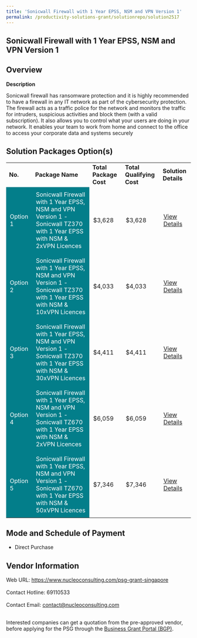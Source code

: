```yaml
---
title: 'Sonicwall Firewall with 1 Year EPSS, NSM and VPN Version 1'
permalink: /productivity-solutions-grant/solutionrepo/solution2517
---
```


## Sonicwall Firewall with 1 Year EPSS, NSM and VPN Version 1

## Overview

**Description**

Sonicwall firewall has ransomware protection and it is highly recommended to have a firewall in any IT network as part of the cybersecurity protection. The firewall acts as a traffic police for the network and monitors the traffic for intruders, suspicious activities and block them (with a valid subscription). It also allows you to control what your users are doing in your network. It enables your team to work from home and connect to the office to access your corporate data and systems securely

## Solution Packages Option(s)

<table>
<tr>
<td><b>No.</b></td>
<td><b>Package Name</b></td>
<td><b>Total Package Cost</b></td>
<td><b>Total Qualifying Cost</b></td>
<td><b>Solution Details</b></td>
</tr>
<tr>
<td style='padding: 10px; background-color: #037E8A; color: #FFFFFF;'>Option 1</td>
<td style='padding: 10px; background-color: #037E8A; color: #FFFFFF;'>Sonicwall Firewall with 1 Year EPSS, NSM and VPN Version 1 - Sonicwall TZ370 with 1 Year EPSS with NSM & 2xVPN Licences</td>
<td style='padding: 10px;'>$3,628</td>
<td style='padding: 10px;'>$3,628</td>
<td style='padding: 10px;'><a href='https://www.gobusiness.gov.sg/images/psg/Nucleo_Consulting_SonicFirewall__20210186_Desensitised_Annex_3_Part_1.pdf' target='_blank'>View Details</a></td>
</tr>
<tr>
<td style='padding: 10px; background-color: #037E8A; color: #FFFFFF;'>Option 2</td>
<td style='padding: 10px; background-color: #037E8A; color: #FFFFFF;'>Sonicwall Firewall with 1 Year EPSS, NSM and VPN Version 1 - Sonicwall TZ370 with 1 Year EPSS with NSM & 10xVPN Licences</td>
<td style='padding: 10px;'>$4,033</td>
<td style='padding: 10px;'>$4,033</td>
<td style='padding: 10px;'><a href='https://www.gobusiness.gov.sg/images/psg/Nucleo_Consulting_SonicFirewall__20210186_Desensitised_Annex_3_Part_2.pdf' target='_blank'>View Details</a></td>
</tr>
<tr>
<td style='padding: 10px; background-color: #037E8A; color: #FFFFFF;'>Option 3</td>
<td style='padding: 10px; background-color: #037E8A; color: #FFFFFF;'>Sonicwall Firewall with 1 Year EPSS, NSM and VPN Version 1 - Sonicwall TZ370 with 1 Year EPSS with NSM & 30xVPN Licences</td>
<td style='padding: 10px;'>$4,411</td>
<td style='padding: 10px;'>$4,411</td>
<td style='padding: 10px;'><a href='https://www.gobusiness.gov.sg/images/psg/Nucleo_Consulting_SonicFirewall__20210186_Desensitised_Annex_3_Part_3.pdf' target='_blank'>View Details</a></td>
</tr>
<tr>
<td style='padding: 10px; background-color: #037E8A; color: #FFFFFF;'>Option 4</td>
<td style='padding: 10px; background-color: #037E8A; color: #FFFFFF;'>Sonicwall Firewall with 1 Year EPSS, NSM and VPN Version 1 - Sonicwall TZ670 with 1 Year EPSS with NSM & 2xVPN Licences</td>
<td style='padding: 10px;'>$6,059</td>
<td style='padding: 10px;'>$6,059</td>
<td style='padding: 10px;'><a href='https://www.gobusiness.gov.sg/images/psg/Nucleo_Consulting_SonicFirewall__20210186_Desensitised_Annex_3_Part_4.pdf' target='_blank'>View Details</a></td>
</tr>
<tr>
<td style='padding: 10px; background-color: #037E8A; color: #FFFFFF;'>Option 5</td>
<td style='padding: 10px; background-color: #037E8A; color: #FFFFFF;'>Sonicwall Firewall with 1 Year EPSS, NSM and VPN Version 1 - Sonicwall TZ670 with 1 Year EPSS with NSM & 50xVPN Licences</td>
<td style='padding: 10px;'>$7,346</td>
<td style='padding: 10px;'>$7,346</td>
<td style='padding: 10px;'><a href='https://www.gobusiness.gov.sg/images/psg/Nucleo_Consulting_SonicFirewall__20210186_Desensitised_Annex_3_Part_5.pdf' target='_blank'>View Details</a></td>
</tr>
</table>

## Mode and Schedule of Payment

 - Direct Purchase

## Vendor Information

 Web URL: https://www.nucleoconsulting.com/psg-grant-singapore <br><br>Contact Hotline: 69110533 <br><br>Contact Email: contact@nucleoconsulting.com <br><br>

Interested companies can get a quotation from the pre-approved vendor, before applying for the PSG through the <a href='https://www.businessgrants.gov.sg/' target='_blank' rel='noopener'>Business Grant Portal (BGP)</a>.

<script src="/jquery/resize-tables.js"></script>
